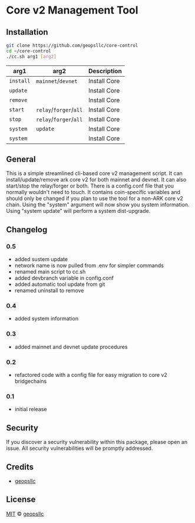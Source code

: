 # Core v2 Management Tool

## Installation

```sh
git clone https://github.com/geopsllc/core-control
cd ~/core-control
./cc.sh arg1 [arg2]
```

| arg1 | arg2 | Description |
| --- | --- | --- |
| `install` | `mainnet`/`devnet` | Install Core |
| `update` | | Install Core |
| `remove` | | Install Core |
| `start` | `relay`/`forger`/`all` | Install Core |
| `stop` | `relay`/`forger`/`all` | Install Core |
| `system` | `update` | Install Core |
| `system` | | Install Core |

## General
This is a simple streamlined cli-based core v2 management script. It can install/update/remove ark core v2 for both mainnet and 
devnet. It can also start/stop the relay/forger or both. There is a config.conf file that you normally wouldn't need to touch.
It contains coin-specific variables and should only be changed if you plan to use the tool for a non-ARK core v2 chain.
Using the "system" argument will now show you system information. Using "system update" will perform a system dist-upgrade.

## Changelog

### 0.5
- added sustem update
- network name is now pulled from .env for simpler commands
- renamed main script to cc.sh
- added devbranch variable in config.conf
- added automatic tool update from git
- renamed uninstall to remove

### 0.4
- added system information

### 0.3
- added mainnet and devnet update procedures

### 0.2
- refactored code with a config file for easy migration to core v2 bridgechains

### 0.1
- initial release

## Security

If you discover a security vulnerability within this package, please open an issue. All security vulnerabilities will be promptly addressed.

## Credits

- [geopsllc](https://github.com/geopsllc)

## License

[MIT](LICENSE) © [geopsllc](https://github.com/geopsllc)
